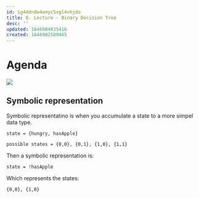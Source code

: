 ```yaml
---
id: ig44dndw4amyc5xgl4vhjdo
title: 6. Lecture - Binary Decision Tree
desc: ''
updated: 1646904835416
created: 1646902509465
---
```

# Agenda
![](/assets/images/2022-03-10-10-02-49.png)

## Symbolic representation
Symbolic representatino is when you accumulate a state to a more simpel data type.
```
state = {hungry, hasApple}

possible states = {0,0}, {0,1}, {1,0}, {1,1} 
```

Then a symbolic representation is:
```
state = !hasApple
```

Which represents the states:
```
{0,0}, {1,0}
```
